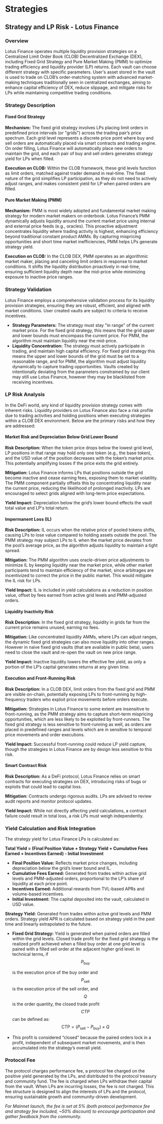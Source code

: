 # Strategies

## Strategy and LP Risk - Lotus Finance

### Overview

Lotus Finance operates multiple liquidity provision strategies on a Centralized Limit Order Book (CLOB) Decentralized Exchange (DEX), including Fixed Grid Strategy and Pure Market Making (PMM) to optimize trading efficiency and liquidity provider (LP) returns. Each vault can choose different strategy with specific parameters. User's asset stored in the vault is used to trade on CLOB’s order-matching system with advanced market-making techniques traditionally seen in centralized exchanges, aiming to enhance capital efficiency of DEX, reduce slippage, and mitigate risks for LPs while maintaining competitive trading conditions.

### Strategy Description

#### Fixed Grid Strategy

**Mechanism:** The fixed grid strategy involves LPs placing limit orders in predefined price intervals (or "grids") across the trading pair’s price spectrum. Each grid level represents a discrete price point where buy and sell orders are automatically placed via smart contracts and trading engine. On order filling, Lotus Finance will automatically place new orders to maintain the grid, and each pair of buy and sell orders generates strategy yield for LPs when filled.

**Execution on CLOB:** Within the CLOB framework, these grid levels function as limit orders, matched against trader demand in real-time. The fixed nature of the grid simplifies LP participation, as they do not need to actively adjust ranges, and makes consistent yield for LP when paired orders are filled.

#### Pure Market Making (PMM)

**Mechanism:** PMM is most widely adopted and fundamental market making strategy for modern market makers on orderbook. Lotus Finance’s PMM dynamically adjusts liquidity around the current market price using internal and external price feeds (e.g., oracles). This proactive adjustment concentrates liquidity where trading activity is highest, enhancing efficiency beyond traditional constant product AMMs. By capturing mispricing opportunities and short time market inefficiencies, PMM helps LPs generate strategy yield.

**Execution on CLOB:** In the CLOB DEX, PMM operates as an algorithmic market maker, placing and canceling limit orders in response to market conditions. It shifts the liquidity distribution proactively in real-time, ensuring sufficient liquidity depth near the mid-price while minimizing exposure to inactive price ranges.

### Strategy Validation
Lotus Finance employs a comprehensive validation process for its liquidity provision strategies, ensuring they are robust, efficient, and aligned with market conditions. User created vaults are subject to criteria to receive incentives.
* **Strategy Parameters:** The strategy must stay "in range" of the current market price. For the fixed grid strategy, this means that the grid upper and lower bounds must encompass the current price. For PMM, the algorithm must maintain liquidity near the mid-price.
* **Liquidity Concentration:** The strategy must actively participate in trading, and maintain high capital efficiency. For fixed grid strategy this means the upper and lower bounds of the grid must be set to a reasonable range, and for PMM, the algorithm must adjust liquidity dynamically to capture trading opportunities. Vaults created by intentionally deviating from the parameters constrained by our client may still use Lotus Finance, however they may be blacklisted from receiving incentives.
  
### LP Risk Analysis

In the DeFi world, any kind of liquidity provision strategy comes with inherent risks. Liquidity providers on Lotus Finance also face a risk profile due to trading activities and holding positions when executing strategies within a CLOB DEX environment. Below are the primary risks and how they are addressed:

#### Market Risk and Depreciation Below Grid Lower Bound

**Risk Description:** When the token price drops below the lowest grid level, LP positions in that range may hold only one token (e.g., the base token), and the USD value of the position decreases with the token’s market price. This potentially amplifying losses if the price exits the grid entirely.

**Mitigation:** Lotus Finance informs LPs that positions outside the grid become inactive and cease earning fees, exposing them to market volatility. The PMM component partially offsets this by concentrating liquidity near the current price, reducing the likelihood of prolonged inactivity. LPs are encouraged to select grids aligned with long-term price expectations.

**Yield Impact:** Depreciation below the grid’s lower bound effects the vault total value and LP's total return.

#### Impermanent Loss (IL)

**Risk Description:** IL occurs when the relative price of pooled tokens shifts, causing LPs to lose value compared to holding assets outside the pool. The PMM strategy may subject LPs to IL when the market price deviates from the pool’s average price, as the algorithm adjusts liquidity to maintain a tight spread.

**Mitigation:** The PMM algorithm uses oracle-driven price adjustments to minimize IL by keeping liquidity near the market price, while other market participants tend to maintain efficiency of the market, since arbitrages are incentivized to correct the price in the public market. This would mitigate the IL risk for LPs.

**Yield Impact:** IL is included in yield calculations as a reduction in position value, offset by fees earned from active grid levels and PMM-adjusted orders.

#### Liquidity Inactivity Risk

**Risk Description:** In the fixed grid strategy, liquidity in grids far from the current price remains unused, earning no fees.

**Mitigation:** Like concentrated liquidity AMMs, where LPs can adjust ranges, the dynamic fixed grid strategies can also move liquidity into other ranges. However in naive fixed grid vaults (that are available in public beta), users need to close the vault and re-open the vault on new price range.

**Yield Impact:** Inactive liquidity lowers the effective fee yield, as only a portion of the LP’s capital generates returns at any given time.

#### Execution and Front-Running Risk

**Risk Description:** In a CLOB DEX, limit orders from the fixed grid and PMM are visible on-chain, potentially exposing LPs to front-running by high-frequency traders who exploit price movements before orders execute.

**Mitigation:** Strategies in Lotus Finance to some extent are insensitive to front-running, as the PMM strategy aims to capture short-term mispricing opportunities, which are less likely to be exploited by front-runners. The fixed grid strategy is less sensitive to front-running as well, as orders are placed in predefined ranges and levels which are in sensitive to temporal price movements and order executions.

**Yield Impact:** Successful front-running could reduce LP yield capture, though the strategies in Lotus Finance are by design less sensitive to this risk.

#### Smart Contract Risk

**Risk Description:** As a DeFi protocol, Lotus Finance relies on smart contracts for executing strategies on DEX, introducing risks of bugs or exploits that could lead to capital loss.

**Mitigation:** Contracts undergo rigorous audits. LPs are advised to review audit reports and monitor protocol updates.

**Yield Impact:** While not directly affecting yield calculations, a contract failure could result in total loss, a risk LPs must weigh independently.

### Yield Calculation and Risk Integration

The strategy yield for Lotus Finance LPs is calculated as:

**Total Yield = (Final Position Value + Strategy Yield + Cumulative Fees Earned + Incentives Earned) - Initial Investment**

* **Final Position Value:** Reflects market price changes, including depreciation below the grid’s lower bound and IL.
* **Cumulative Fees Earned:** Generated from trades within active grid levels and PMM-adjusted orders, proportional to the LP’s share of liquidity at each price point.
* **Incentives Earned:** Additional rewards from TVL-based APRs and volume-based incentives.
* **Initial Investment:** The capital deposited into the vault, calculated in USD value.

**Strategy Yield:** Generated from trades within active grid levels and PMM orders. Strategy yield APR is calculated based on strategy yield in the past time and linearly extrapolated to the future.

*   **Fixed Grid Strategy:** Yield is generated when paired orders are filled within the grid levels. Closed trade profit for the fixed grid strategy is the realized profit achieved when a filled buy order at one grid level is paired with a filled sell order at the adjacent higher grid level. In technical terms, if $$P_{\text{buy}}$$

    is the execution price of the buy order and $$P_{\text{sell}}$$ is the execution price of the sell order, and $$Q$$ is the order quantity, the closed trade profit $$CTP$$ can be defined as:\
    $$\text{CTP} = (P_{\text{sell}} - P_{\text{buy}}) \times Q$$
* This profit is considered “closed” because the paired orders lock in a profit, independent of subsequent market movements, and is then accumulated into the strategy’s overall yield.

### Protocol Fee

The protocol charges performance fee, a protocol fee charged on the positive yield generated by the LPs, and distributed to the protocol treasury and community fund. The fee is charged when LPs withdraw their capital from the vault. When LPs are incurring losses, the fee is not charged. This fee structure is designed to align the interests of LPs and the protocol, ensuring sustainable growth and community-driven development.

_For Mainnet launch, the fee is set at 5% (both protocol performance fee and strategy fee included, \~50% discount) to encourage participation and gather feedback from the community._
